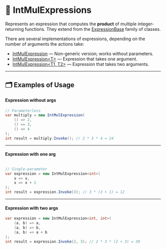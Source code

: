 # 🧩 IntMulExpressions

Represents an expression that computes the **product** of multiple integer-returning functions. They extend from
the [ExpressionBase](ExpressionsBase.md) family of classes.

There are several implementations of expressions, depending on the number of arguments the actions take:

- [IntMulExpression](IntMulExpression.md) — Non-generic version; works without parameters.
- [IntMulExpression&lt;T&gt;](IntMulExpression%601.md) — Expression that takes one argument.
- [IntMulExpression&lt;T1, T2&gt;](IntMulExpression%602.md) — Expression that takes two arguments.

---

## 🗂 Examples of Usage

#### Expression without args

```csharp
// Parameterless
var multiply = new IntMulExpression(
    () => 2,
    () => 3,
    () => 4
);
int result = multiply.Invoke(); // 2 * 3 * 4 = 24
```

---

#### Expression with one arg

```csharp

// Single-parameter
var expression = new IntMulExpression<int>(
    x => x,
    x => x + 1
);
int result = expression.Invoke(3); // 3 * (3 + 1) = 12
```

---

#### Expression with two args

```csharp
var expression = new IntMulExpression<int, int>(
    (a, b) => a,
    (a, b) => b,
    (a, b) => a + b
);
int result = expression.Invoke(2, 3); // 2 * 3 * (2 + 3) = 30
```